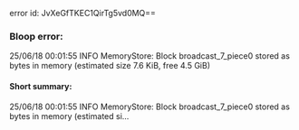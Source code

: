 error id: JvXeGfTKEC1QirTg5vd0MQ==
### Bloop error:

25/06/18 00:01:55 INFO MemoryStore: Block broadcast_7_piece0 stored as bytes in memory (estimated size 7.6 KiB, free 4.5 GiB)
#### Short summary: 

25/06/18 00:01:55 INFO MemoryStore: Block broadcast_7_piece0 stored as bytes in memory (estimated si...